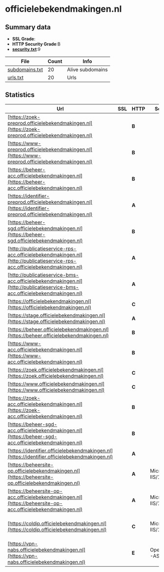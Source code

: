 

# officielebekendmakingen.nl
## Summary data


 - **SSL Grade**:
 - **HTTP Security Grade**:B
 - **[security.txt](https://www.digitaleoverheid.nl/nieuws/standaard-security-txt-nu-verplicht-voor-overheid/)**:9


| File       | Count | Info |
|------------|-------|------|
|[subdomains.txt](/data/officielebekendmakingen.nl/subdomains.txt)|20|Alive subdomains|
|[urls.txt](/data/officielebekendmakingen.nl/urls.txt)|20|Urls|


## Statistics


| Url | SSL | HTTP | Server | Cookie | HSTS | CORS | CTO | CSP | XFO | XXP | RP |FP| Tech |Title |
|--------|-------|-------|------|------|------|------|------|------|------|------|------|------|------|------|
|[https://zoek-preprod.officielebekendmakingen.nl](https://zoek-preprod.officielebekendmakingen.nl)| | **B**|| |:white_check_mark: | | | | | | :white_check_mark: | |HSTS|403 Forbidden|
|[https://www-preprod.officielebekendmakingen.nl](https://www-preprod.officielebekendmakingen.nl)| | **B**|| |:white_check_mark: | | | | | | :white_check_mark: | |HSTS|403 Forbidden|
|[https://beheer-acc.officielebekendmakingen.nl](https://beheer-acc.officielebekendmakingen.nl)| | **B**|| |:white_check_mark: | | | | | | :white_check_mark: | |HSTS|Externe Beheersi...|
|[https://identifier-preprod.officielebekendmakingen.nl](https://identifier-preprod.officielebekendmakingen.nl)| | **A**|| |:white_check_mark: | | | | :white_check_mark: | :white_check_mark: | :white_check_mark: | |HSTS|URI - Performer...|
|[https://beheer-sgd.officielebekendmakingen.nl](https://beheer-sgd.officielebekendmakingen.nl)| | **B**|| |:white_check_mark: | | | | | | :white_check_mark: | |HSTS|Beheersite SGD|
|[http://publicatieservice-rps-acc.officielebekendmakingen.nl](http://publicatieservice-rps-acc.officielebekendmakingen.nl)| | **A**|| |:white_check_mark: | | | | :white_check_mark: | :white_check_mark: | :white_check_mark: | |HSTS||
|[http://publicatieservice-bms-acc.officielebekendmakingen.nl](http://publicatieservice-bms-acc.officielebekendmakingen.nl)| | **A**|| |:white_check_mark: | | | | :white_check_mark: | :white_check_mark: | :white_check_mark: | |HSTS||
|[https://officielebekendmakingen.nl](https://officielebekendmakingen.nl)| | **C**||:warning: |:white_check_mark: | | | | :white_check_mark: | | :white_check_mark: | |HSTS|301 Moved Perman...|
|[https://stage.officielebekendmakingen.nl](https://stage.officielebekendmakingen.nl)| | **A**|| |:white_check_mark: | | | :white_check_mark:| :white_check_mark: | :white_check_mark: | :white_check_mark: | |HSTS Microsoft ASP.NET||
|[https://beheer.officielebekendmakingen.nl](https://beheer.officielebekendmakingen.nl)| | **B**|| |:white_check_mark: | | | | | | :white_check_mark: | |HSTS|Externe Beheersi...|
|[https://www-acc.officielebekendmakingen.nl](https://www-acc.officielebekendmakingen.nl)| | **B**|| |:white_check_mark: | | | | | | :white_check_mark: | |HSTS|403 Forbidden|
|[https://zoek.officielebekendmakingen.nl](https://zoek.officielebekendmakingen.nl)| | **C**||:warning: |:white_check_mark: | | | | :white_check_mark: | | :white_check_mark: | |HSTS||
|[https://www.officielebekendmakingen.nl](https://www.officielebekendmakingen.nl)| | **C**||:warning: |:white_check_mark: | | | | :white_check_mark: | | :white_check_mark: | |HSTS Microsoft ASP.NET|Zoeken in alle d...|
|[https://zoek-acc.officielebekendmakingen.nl](https://zoek-acc.officielebekendmakingen.nl)| | **B**|| |:white_check_mark: | | | | | | :white_check_mark: | |HSTS|403 Forbidden|
|[https://beheer-sgd-acc.officielebekendmakingen.nl](https://beheer-sgd-acc.officielebekendmakingen.nl)| | **B**|| |:white_check_mark: | | | | | | :white_check_mark: | |HSTS|Beheersite SGD|
|[https://identifier.officielebekendmakingen.nl](https://identifier.officielebekendmakingen.nl)| | **A**|| |:white_check_mark: | | | | :white_check_mark: | :white_check_mark: | :white_check_mark: | |HSTS|URI - Performer...|
|[https://beheersite-op.officielebekendmakingen.nl](https://beheersite-op.officielebekendmakingen.nl)| | **A**|Microsoft-IIS/10.0| |:white_check_mark: | | | :white_check_mark:| :white_check_mark: | :white_check_mark: | :white_check_mark: | |HSTS IIS:10.0 Microsoft ASP.NET:4.0.30319 Windows Server|Object moved|
|[https://beheersite-op-acc.officielebekendmakingen.nl](https://beheersite-op-acc.officielebekendmakingen.nl)| | **A**|Microsoft-IIS/10.0| |:white_check_mark: | | |:warning: | :white_check_mark: | :white_check_mark: | :white_check_mark: | |HSTS IIS:10.0 Microsoft ASP.NET:4.0.30319 Windows Server|Object moved|
|[https://coldip.officielebekendmakingen.nl](https://coldip.officielebekendmakingen.nl)| | **C**|Microsoft-IIS/10.0| |:white_check_mark: | | | | | | :white_check_mark: | |HSTS IIS:10.0 Microsoft ASP.NET:4.0.30319 Windows Server|Object moved|
|[https://vpn-nabs.officielebekendmakingen.nl](https://vpn-nabs.officielebekendmakingen.nl)| | **E**|OpenVPN-AS| | | | | | :white_check_mark: | | :white_check_mark: | |||


